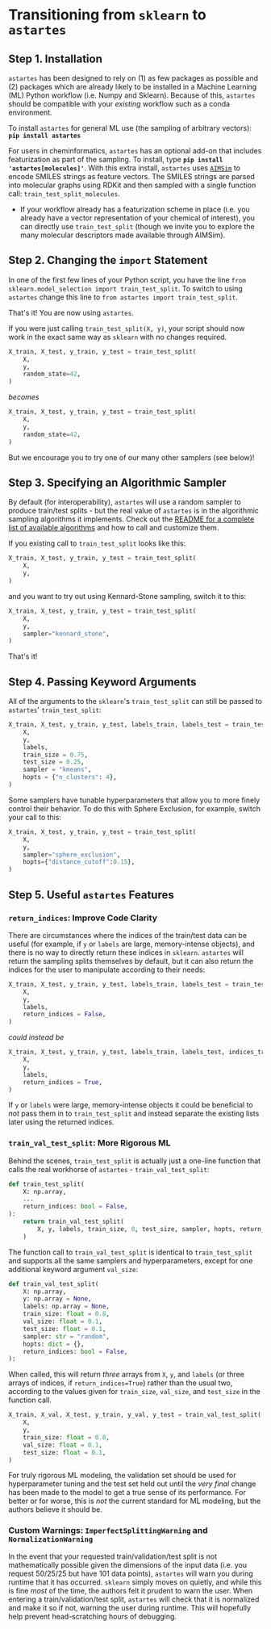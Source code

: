 # Transitioning from `sklearn` to `astartes`
## Step 1. Installation
`astartes` has been designed to rely on (1) as few packages as possible and (2) packages which are already likely to be installed in a Machine Learning (ML) Python workflow (i.e. Numpy and Sklearn). Because of this, `astartes` should be compatible with your _existing_ workflow such as a conda environment.

To install `astartes` for general ML use (the sampling of arbitrary vectors): __`pip install astartes`__

For users in cheminformatics, `astartes` has an optional add-on that includes featurization as part of the sampling. To install, type __`pip install 'astartes[molecules]'`__. With this extra install, `astartes` uses  [`AIMSim`](https://vlachosgroup.github.io/AIMSim/README.html) to encode SMILES strings as feature vectors. The SMILES strings are parsed into molecular graphs using RDKit and then sampled with a single function call: `train_test_split_molecules`.
 - If your workflow already has a featurization scheme in place (i.e. you already have a vector representation of your chemical of interest), you can directly use `train_test_split` (though we invite you to explore the many molecular descriptors made available through AIMSim).

## Step 2. Changing the `import` Statement
In one of the first few lines of your Python script, you have the line `from sklearn.model_selection import train_test_split`. To switch to using `astartes` change this line to `from astartes import train_test_split`.

That's it! You are now using `astartes`.

If you were just calling `train_test_split(X, y)`, your script should now work in the exact same way as `sklearn` with no changes required. 

```python
X_train, X_test, y_train, y_test = train_test_split(
    X,
    y,
    random_state=42,
)
```
_becomes_
```python
X_train, X_test, y_train, y_test = train_test_split(
    X,
    y,
    random_state=42,
)
```
But we encourage you to try one of our many other samplers (see below)!

## Step 3. Specifying an Algorithmic Sampler
By default (for interoperability), `astartes` will use a random sampler to produce train/test splits - but the real value of `astartes` is in the algorithmic sampling algorithms it implements. Check out the [README for a complete list of available algorithms](https://github.com/JacksonBurns/astartes#implemented-sampling-algorithms) and how to call and customize them.

If you existing call to `train_test_split` looks like this:
```python
X_train, X_test, y_train, y_test = train_test_split(
    X,
    y,
)
```
and you want to try out using Kennard-Stone sampling, switch it to this:
```python
X_train, X_test, y_train, y_test = train_test_split(
    X,
    y,
    sampler="kennard_stone",
)
```
That's it!

## Step 4. Passing Keyword Arguments

All of the arguments to the `sklearn`'s `train_test_split` can still be passed to `astartes`' `train_test_split`:
```python
X_train, X_test, y_train, y_test, labels_train, labels_test = train_test_split(
    X,
    y,
    labels,
    train_size = 0.75,
    test_size = 0.25,
    sampler = "kmeans",
    hopts = {"n_clusters": 4},
)
```

Some samplers have tunable hyperparameters that allow you to more finely control their behavior. To do this with Sphere Exclusion, for example, switch your call to this:
```python
X_train, X_test, y_train, y_test = train_test_split(
    X,
    y,
    sampler="sphere_exclusion",
    hopts={"distance_cutoff":0.15},
)
```

## Step 5. Useful `astartes` Features

### `return_indices`: Improve Code Clarity
There are circumstances where the indices of the train/test data can be useful (for example, if `y` or `labels` are large, memory-intense objects), and there is no way to directly return these indices in `sklearn`. `astartes` will return the sampling splits themselves by default, but it can also return the indices for the user to manipulate according to their needs:
```python
X_train, X_test, y_train, y_test, labels_train, labels_test = train_test_split(
    X,
    y,
    labels,
    return_indices = False,
)
```
_could instead be_
```python
X_train, X_test, y_train, y_test, labels_train, labels_test, indices_train, indices_test = train_test_split(
    X,
    y,
    labels,
    return_indices = True,
)
```
If `y` or `labels` were large, memory-intense objects it could be beneficial to _not_ pass them in to `train_test_split` and instead separate the existing lists later using the returned indices.

### `train_val_test_split`: More Rigorous ML
Behind the scenes, `train_test_split` is actually just a one-line function that calls the real workhorse of `astartes` - `train_val_test_split`:
```python
def train_test_split(
    X: np.array,
    ...
    return_indices: bool = False,
):
    return train_val_test_split(
        X, y, labels, train_size, 0, test_size, sampler, hopts, return_indices
    )
```
The function call to `train_val_test_split` is identical to `train_test_split` and supports all the same samplers and hyperparameters, except for one additional keyword argument `val_size`:
```python
def train_val_test_split(
    X: np.array,
    y: np.array = None,
    labels: np.array = None,
    train_size: float = 0.8,
    val_size: float = 0.1,
    test_size: float = 0.1,
    sampler: str = "random",
    hopts: dict = {},
    return_indices: bool = False,
):
```
When called, this will return _three_ arrays from `X`, `y`, and `labels` (or three arrays of indices, if `return_indices=True`) rather than the usual two, according to the values given for `train_size`, `val_size`, and `test_size` in the function call.
```python
X_train, X_val, X_test, y_train, y_val, y_test = train_val_test_split(
    X,
    y,
    train_size: float = 0.8,
    val_size: float = 0.1,
    test_size: float = 0.1,
)
```
For truly rigorous ML modeling, the validation set should be used for hyperparameter tuning and the test set held out until the _very final_ change has been made to the model to get a true sense of its performance. For better or for worse, this is _not_ the current standard for ML modeling, but the authors believe it should be.

### Custom Warnings: `ImperfectSplittingWarning` and `NormalizationWarning`
In the event that your requested train/validation/test split is not mathematically possible given the dimensions of the input data (i.e. you request 50/25/25 but have 101 data points), `astartes` will warn you during runtime that it has occurred. `sklearn` simply moves on quietly, and while this is fine _most_ of the time, the authors felt it prudent to warn the user.
When entering a train/validation/test split, `astartes` will check that it is normalized and make it so if not, warning the user during runtime. This will hopefully help prevent head-scratching hours of debugging.
